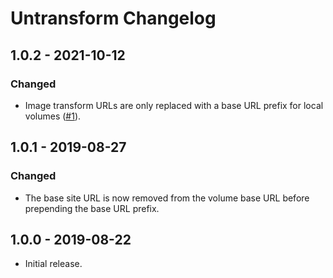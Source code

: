# Untransform Changelog

## 1.0.2 - 2021-10-12
### Changed
- Image transform URLs are only replaced with a base URL prefix for local volumes ([#1](https://github.com/putyourlightson/craft-untransform/issues/1)).

## 1.0.1 - 2019-08-27
### Changed
- The base site URL is now removed from the volume base URL before prepending the base URL prefix.

## 1.0.0 - 2019-08-22
- Initial release.

